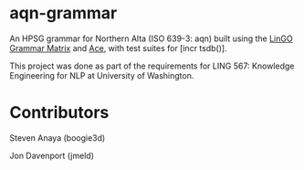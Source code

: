 # aqn-grammar
An HPSG grammar for Northern Alta (ISO 639-3: aqn) built using the [LinGO Grammar Matrix](https://matrix.ling.washington.edu/index.html) and [Ace](https://github.com/delph-in/docs/wiki/AceTop), with test suites for [incr tsdb()].

This project was done as part of the requirements for LING 567: Knowledge Engineering for NLP at University of Washington.

# Contributors
Steven Anaya (boogie3d)

Jon Davenport (jmeld)

